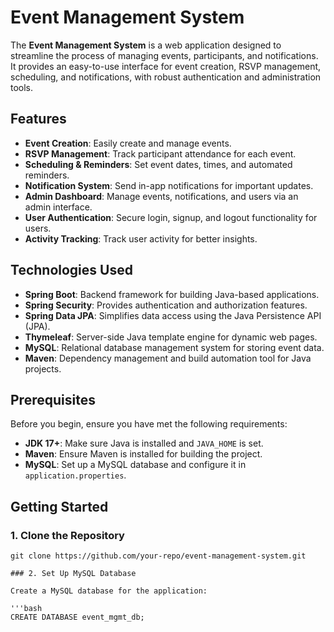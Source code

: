 # Event Management System

The **Event Management System** is a web application designed to streamline the process of managing events, participants, and notifications. It provides an easy-to-use interface for event creation, RSVP management, scheduling, and notifications, with robust authentication and administration tools.

## Features

- **Event Creation**: Easily create and manage events.
- **RSVP Management**: Track participant attendance for each event.
- **Scheduling & Reminders**: Set event dates, times, and automated reminders.
- **Notification System**: Send in-app notifications for important updates.
- **Admin Dashboard**: Manage events, notifications, and users via an admin interface.
- **User Authentication**: Secure login, signup, and logout functionality for users.
- **Activity Tracking**: Track user activity for better insights.

## Technologies Used

- **Spring Boot**: Backend framework for building Java-based applications.
- **Spring Security**: Provides authentication and authorization features.
- **Spring Data JPA**: Simplifies data access using the Java Persistence API (JPA).
- **Thymeleaf**: Server-side Java template engine for dynamic web pages.
- **MySQL**: Relational database management system for storing event data.
- **Maven**: Dependency management and build automation tool for Java projects.

## Prerequisites

Before you begin, ensure you have met the following requirements:

- **JDK 17+**: Make sure Java is installed and `JAVA_HOME` is set.
- **Maven**: Ensure Maven is installed for building the project.
- **MySQL**: Set up a MySQL database and configure it in `application.properties`.


## Getting Started

### 1. Clone the Repository

```bash'
git clone https://github.com/your-repo/event-management-system.git

### 2. Set Up MySQL Database

Create a MySQL database for the application:

'''bash
CREATE DATABASE event_mgmt_db;

